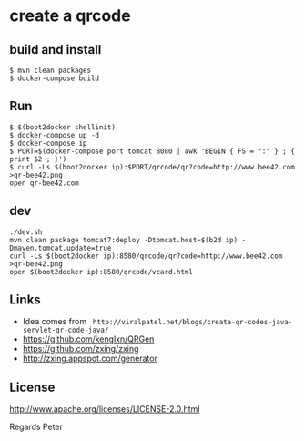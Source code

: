 # create a qrcode

## build and install

```
$ mvn clean packages
$ docker-compose build
```

## Run

```
$ $(boot2docker shellinit)
$ docker-compose up -d
$ docker-compose ip
$ PORT=$(docker-compose port tomcat 8080 | awk 'BEGIN { FS = ":" } ; { print $2 ; }')
$ curl -Ls $(boot2docker ip):$PORT/qrcode/qr?code=http://www.bee42.com >qr-bee42.png
open qr-bee42.com
```

## dev

```
./dev.sh
mvn clean package tomcat7:deploy -Dtomcat.host=$(b2d ip) -Dmaven.tomcat.update=true
curl -Ls $(boot2docker ip):8580/qrcode/qr?code=http://www.bee42.com >qr-bee42.png
open $(boot2docker ip):8580/qrcode/vcard.html
```

## Links

* Idea comes from `
http://viralpatel.net/blogs/create-qr-codes-java-servlet-qr-code-java/`
* https://github.com/kenglxn/QRGen
* https://github.com/zxing/zxing
* http://zxing.appspot.com/generator

## License

http://www.apache.org/licenses/LICENSE-2.0.html

Regards
Peter
